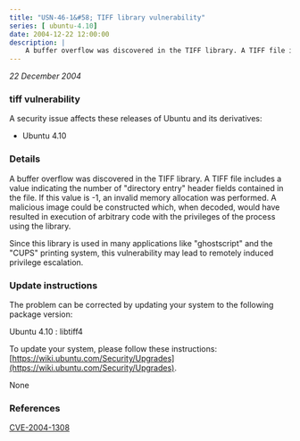 ```yaml
---
title: "USN-46-1&#58; TIFF library vulnerability"
series: [ ubuntu-4.10]
date: 2004-12-22 12:00:00
description: |
    A buffer overflow was discovered in the TIFF library. A TIFF file includes a value indicating the number of &quot;directory entry&quot; header fields contained in the file. If this value is -1, an invalid memory allocation was performed. A malicious image could be constructed which, when decoded, would have resulted in execution of arbitrary code with the privileges of the process using the library.
--- 
```

 
 

*22 December 2004*

### tiff vulnerability

A security issue affects these releases of Ubuntu and its derivatives:

* Ubuntu 4.10

### Details

A buffer overflow was discovered in the TIFF library. A TIFF file includes a value indicating the number of &quot;directory entry&quot; header fields contained in the file. If this value is -1, an invalid memory allocation was performed. A malicious image could be constructed which, when decoded, would have resulted in execution of arbitrary code with the privileges of the process using the library.

Since this library is used in many applications like &quot;ghostscript&quot; and the &quot;CUPS&quot; printing system, this vulnerability may lead to remotely induced privilege escalation.

### Update instructions

The problem can be corrected by updating your system to the following package version:

Ubuntu 4.10
 : libtiff4 

To update your system, please follow these instructions: [https://wiki.ubuntu.com/Security/Upgrades](https://wiki.ubuntu.com/Security/Upgrades).

None

### References

 
 [CVE-2004-1308](http://people.ubuntu.com/~ubuntu-security/cve/CVE-2004-1308)
 

